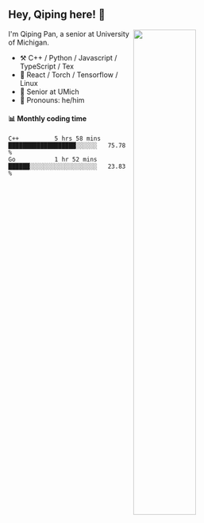 

## Hey, Qiping here! :wave:

[<img align="right" width="50%" src="https://github-readme-stats.vercel.app/api?username=ppppqp&theme=dark&show_icons=true">](https://metrics.lecoq.io/ppppqp?template=classic)


I'm Qiping Pan, a senior at University of Michigan.

-   :hammer_and_pick: C++ / Python / Javascript / TypeScript / Tex
-   :pencil: React / Torch / Tensorflow / Linux 
-   :seedling: Senior at UMich
-   :man: Pronouns: he/him



#### :bar_chart: Monthly coding time

<!--START_SECTION:waka-->
```text
C++          5 hrs 58 mins   ███████████████████░░░░░░   75.78 % 
Go           1 hr 52 mins    ██████░░░░░░░░░░░░░░░░░░░   23.83 % 
```
<!--END_SECTION:waka-->